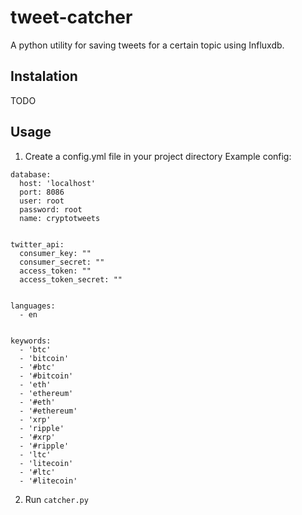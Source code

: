 # tweet-catcher
A python utility for saving tweets for a certain topic using Influxdb.

## Instalation

TODO

## Usage

1. Create a config.yml file in your project directory
Example config:
```
database:
  host: 'localhost'
  port: 8086
  user: root
  password: root
  name: cryptotweets


twitter_api:
  consumer_key: ""
  consumer_secret: ""
  access_token: ""
  access_token_secret: ""


languages:
  - en


keywords:
  - 'btc'
  - 'bitcoin'
  - '#btc'
  - '#bitcoin'
  - 'eth'
  - 'ethereum'
  - '#eth'
  - '#ethereum'
  - 'xrp'
  - 'ripple'
  - '#xrp'
  - '#ripple'
  - 'ltc'
  - 'litecoin'
  - '#ltc'
  - '#litecoin'
```

2. Run `catcher.py`

